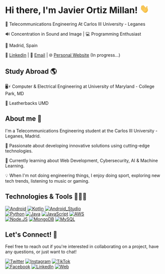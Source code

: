 # Hi there, I'm Javier Ortiz Millan! <img src="https://raw.githubusercontent.com/ABSphreak/ABSphreak/master/gifs/Hi.gif" width="30px">

📡 Telecommunications Engineering At Carlos III University - Leganes

🔊 Concentration in Sound and Image | 💻 Programming Enthusiast

📍 Madrid, Spain 

🔗 [Linkedin](https://linkedin.com/in/javier-ortiz-millan) | 📨 [Email](mailto:javierortizmi@gmail.com) | 🌐 [Personal Website](#) (In progress...)

## Study Abroad 🌎

🖥️⚡ Computer & Electrical Engineering at University of Maryland - College Park, MD

🤖 Leatherbacks UMD

## About me 👾

I'm a Telecommunications Engineering student at the Carlos III University - Leganes, Madrid. 

🌟 Passionate about developing innovative solutions using cutting-edge technologies. 

🌱 Currently learning about Web Development, Cybersecurity, AI & Machine Learning.

💡 When I'm not doing engineering things, I enjoy doing sport, exploring new tech trends, listening to music or gaming.

## Technologies & Tools 👨🏻‍💻

[![Android](https://img.shields.io/badge/Android-3DDC84?style=for-the-badge&logo=android&logoColor=white&labelColor=101010)]()
[![Kotlin](https://img.shields.io/badge/Kotlin-0095D5?style=for-the-badge&logo=kotlin&logoColor=white&labelColor=101010)]()
[![Android_Studio](https://img.shields.io/badge/Android_Studio-3DDC84?style=for-the-badge&logo=android-studio&logoColor=white&labelColor=101010)]()
</br>
[![Python](https://img.shields.io/badge/Python-yellow?style=for-the-badge&logo=python&logoColor=white&labelColor=101010)]()
[![Java](https://img.shields.io/badge/Java-007396?style=for-the-badge&logo=java&logoColor=white&labelColor=101010)]()
[![JavaScript](https://img.shields.io/badge/JavaScript-F7DF1E?style=for-the-badge&logo=javascript&logoColor=white&labelColor=101010)]()
[![AWS](https://img.shields.io/badge/AWS-232F3E?style=for-the-badge&logo=amazon-aws&logoColor=white&labelColor=101010)]()
</br>
[![Node.JS](https://img.shields.io/badge/Node.JS-339933?style=for-the-badge&logo=node.js&logoColor=white&labelColor=101010)]()
[![MongoDB](https://img.shields.io/badge/MongoDB-47A248?style=for-the-badge&logo=mongodb&logoColor=white&labelColor=101010)]()
[![MySQL](https://img.shields.io/badge/MySQL-4479A1?style=for-the-badge&logo=mysql&logoColor=white&labelColor=101010)]()

## Let's Connect! 📲

Feel free to reach out if you're interested in collaborating on a project, have any questions, or just want to chat!

[![Twitter](https://img.shields.io/badge/Twitter-@javierortizmi-1DA1F2?style=for-the-badge&logo=twitter&logoColor=white&labelColor=101010)](https://twitter.com/javierortizmi)
[![Instagram](https://img.shields.io/badge/Instagram-@javierortizmi-E4405F?style=for-the-badge&logo=instagram&logoColor=white&labelColor=101010)](https://instagram.com/javierortizmi)
[![TikTok](https://img.shields.io/badge/TikTok-@javierortizmi-69C9D0?style=for-the-badge&logo=tiktok&logoColor=white&labelColor=101010)](https://tiktok.com/@javierortizmi)
</br>
[![Facebook](https://img.shields.io/badge/Facebook-@javierortizmi-1877F2?style=for-the-badge&logo=facebook&logoColor=white&labelColor=101010)](https://facebook.com/javierortizmi)
[![LinkedIn](https://img.shields.io/badge/LinkedIn-Javier_Ortiz_Millan-0077B5?style=for-the-badge&logo=linkedin&logoColor=white&labelColor=101010)](https://www.linkedin.com/in/javier-ortiz-millan)
[![Web](https://img.shields.io/badge/Web-JavierOrtizMi.com-14a1f0?style=for-the-badge&logo=dev.to&logoColor=white&labelColor=101010)](#)
